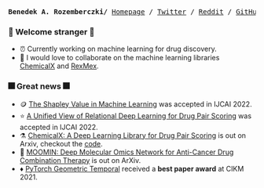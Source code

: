 <p><pre align="center">
<strong>Benedek A. Rozemberczki/</strong> <a href="https://github.com/benedekrozemberczki/benedekrozemberczki">Homepage</a> / <a href="https://twitter.com/benrozemberczki">Twitter</a> / <a href="https://www.reddit.com/user/benitorosenberg/submitted/?sort=top">Reddit</a> / <a href="https://github.com/benedekrozemberczki">GitHub</a> / <a href="https://scholar.google.com/citations?user=pa8DvbkAAAAJ&hl=en&oi=ao">Google Scholar</a></pre></p>

### :sparkler: Welcome stranger :sparkler:
- :alarm_clock: Currently working on machine learning for drug discovery.
- :robot: I would love to collaborate on the machine learning libraries [ChemicalX](https://github.com/AstraZeneca/chemicalx) and [RexMex](https://github.com/AstraZeneca/rexmex).

### :fireworks: Great news :fireworks:
- 🪙 [The Shapley Value in Machine Learning](https://arxiv.org/abs/2202.05594) was accepted in IJCAI 2022.
- :star: [A Unified View of Relational Deep Learning for Drug Pair Scoring](https://arxiv.org/abs/2111.02916) was accepted in IJCAI 2022.
- ⚗️ [ChemicalX: A Deep Learning Library for Drug Pair Scoring](https://arxiv.org/abs/2202.05240) is out on Arxiv, checkout the [code](https://github.com/AstraZeneca/chemicalx).
- :dna: [MOOMIN: Deep Molecular Omics Network for Anti-Cancer Drug Combination Therapy](https://arxiv.org/pdf/2110.15087.pdf) is out on ArXiv.
- :diamonds: [PyTorch Geometric Temporal](https://arxiv.org/abs/2104.07788) received a **best paper award** at CIKM 2021.
